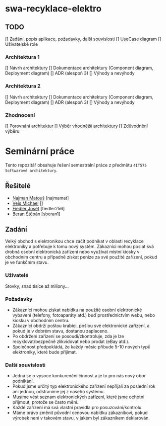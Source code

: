 # swa-recyklace-elektro

## TODO
[] Zadání, popis aplikace, požadavky, další souvislosti
[] UseCase diagram
[] Uživatelské role

### Architektura 1
[] Návrh architektury
[] Dokumentace architektury (Component diagram, Deployment diagram)
[] ADR (alespoň 3)
[] Výhody a nevýhody

### Architektura 2  
[] Návrh architektury
[] Dokumentace architektury (Component diagram, Deployment diagram)
[] ADR (alespoň 3)
[] Výhody a nevýhody

### Zhodnocení
[] Porovnání architektur
[] Výběr vhodnější architektury
[] Zdůvodnění výběru

# Seminární práce
Tento repozitář obsahuje řešení semestrální práce z předmětu `4IT575 Softwarové architektury`.

## Řešitelé
- [Najman Matouš](https://github.com/matousnajman) [najmamat]
- [Veis Michael](https://github.com/michaelveis) []
- [Fiedler Josef](https://github.com/josef-fiedler) [fiedler256]
- [Beran Štěpán](https://github.com/stepanberan) [sberan1]

## Zadání
Velký obchod s elektronikou chce začít podnikat v oblasti recyklace elektroniky a potřebuje k tomu nový systém. Zákazníci mohou poslat svá drobná osobní elektronická zařízení nebo využívat místní kiosky v obchodním centru a případně získat peníze za své použité zařízení, pokud je ve funkčním stavu.

### Uživatelé
Stovky, snad tisíce až miliony...

### Požadavky
- Zákazníci mohou získat nabídku na použité osobní elektronické vybavení (telefony, fotoaparáty atd.) buď prostřednictvím webu, nebo kiosku v obchodním centru.
- Zákazníci obdrží poštou krabici, pošlou své elektronické zařízení, a pokud je v dobrém stavu, dostanou zaplaceno.
- Po obdržení zařízení se posoudí/zkontroluje, zda je lze recyklovat/bezpečně zlikvidovat nebo prodat (eBay atd.).
- Společnost předpokládá, že každý měsíc přibude 5-10 nových typů elektroniky, které bude přijímat.

### Další souvislosti
- Jedná se o vysoce konkurenční činnost a je to pro nás nový obor podnikání.
- Pokud jsme určitý typ elektronického zařízení nepřijali za poslední rok ani jednou, odstraníme jej z našeho systému.
- Musíme vést seznam elektronických zařízení, které jsme ochotni přijmout, protože se často mění.
- Každé zařízení má svá vlastní pravidla pro posuzování/kontrolu.
- Máme právo změnit původní cenovou nabídku zákazníkovi, pokud výrobek není v takovém stavu, v jakém byl zákazníkem deklarován.